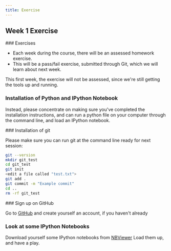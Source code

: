 ```yaml
---
title: Exercise
---
```


## Week 1 Exercise

### Exercises

* Each week during the course, there will be an assessed homework exercise.
* This will be a pass/fail exercise, submitted through Git, which we will learn about next week.

This first week, the exercise will not be assessed, since we're still getting the tools up and running.

### Installation of Python and IPython Notebook

Instead, please concentrate on making sure you've completed the installation instructions, and can run a 
python file on your computer through the command line, and load an IPython notebook.

### Installation of git

Please make sure you can run git at the command line ready for next session:

``` bash
git --version
mkdir git_test
cd git_test
git init
<edit a file called "test.txt">
git add .
git commit -m "Example commit"
cd ..
rm -rf git_test
```

### Sign up on GitHub

Go to [GitHub](http://github.com) and create yourself an account, if you haven't already

### Look at some IPython Notebooks

Download yourself some IPython notebooks from [NBViewer](http://nbviewer.ipython.org)
Load them up, and have a play.


